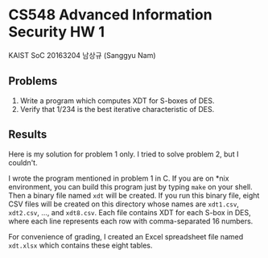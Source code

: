 # CS548 Advanced Information Security HW 1

KAIST SoC 20163204 남상규 (Sanggyu Nam)

## Problems

1. Write a program which computes XDT for S-boxes of DES.
2. Verify that 1/234 is the best iterative characteristic of DES.

## Results

Here is my solution for problem 1 only. I tried to solve problem 2, but I
couldn't.

I wrote the program mentioned in problem 1 in C. If you are on \*nix
environment, you can build this program just by typing `make` on your shell.
Then a binary file named `xdt` will be created. If you run this binary file,
eight CSV files will be created on this directory whose names are `xdt1.csv`,
`xdt2.csv`, ..., and `xdt8.csv`. Each file contains XDT for each S-box in DES,
where each line represents each row with comma-separated 16 numbers.

For convenience of grading, I created an Excel spreadsheet file named
`xdt.xlsx` which contains these eight tables.
